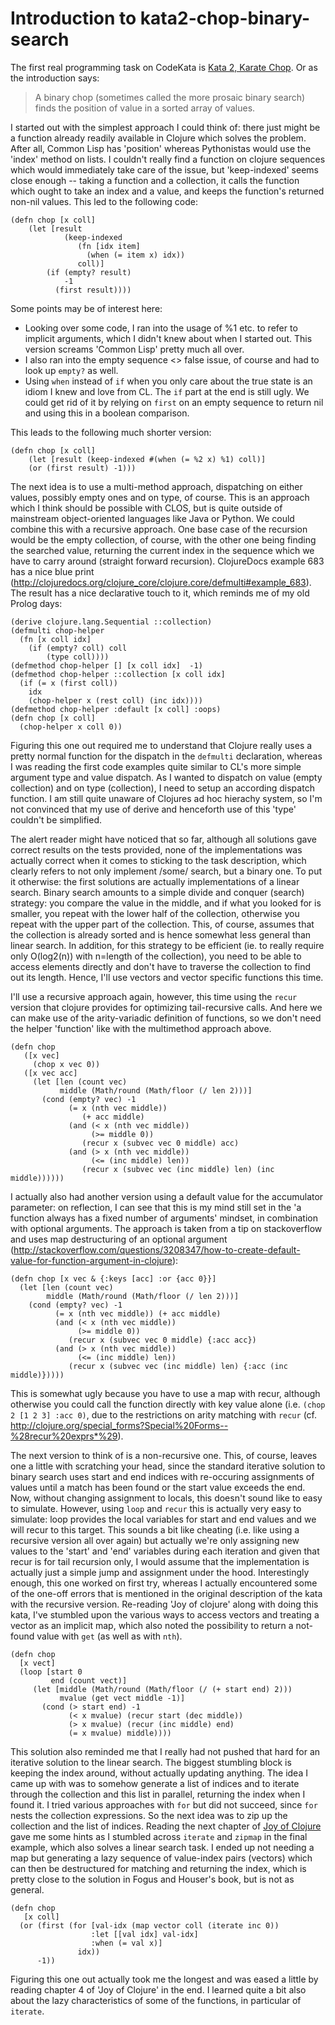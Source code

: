 # Introduction to kata2-chop-binary-search

The first real programming task on CodeKata is [Kata 2, Karate Chop](http://codekata.pragprog.com/2007/01/kata_two_karate.html "http://codekata.pragprog.com/2007/01/kata_two_karate.html"). Or as the introduction says: 

> A binary chop (sometimes called the more prosaic binary search) finds the position of value in a sorted array of values.

I started out with the simplest approach I could think of: there just might be a function already readily available in Clojure which solves the problem. After all, Common Lisp has 'position' whereas Pythonistas would use the 'index' method on lists. I couldn't really find a function on clojure sequences which would immediately take care of the issue, but 'keep-indexed' seems close enough -- taking a function and a collection, it calls the function which ought to take an index and a value, and keeps the function's returned non-nil values. This led to the following code:

	(defn chop [x coll]
		(let [result
			    (keep-indexed
				   (fn [idx item]
				     (when (= item x) idx))
  				   coll)]
			(if (empty? result)
                -1
              (first result))))

Some points may be of interest here:

- Looking over some code, I ran into the usage of %1 etc. to refer to implicit arguments, which I didn't knew about when I started out. This version screams 'Common Lisp' pretty much all over.
- I also ran into the empty sequence <> false issue, of course and had to look up `empty?` as well.
- Using `when` instead of `if` when you only care about the true state is an idiom I knew and love from CL. The `if` part at the end is still ugly. We could get rid of it by relying on `first` on an empty sequence to return nil and using this in a boolean comparison.

This leads to the following much shorter version:

	(defn chop [x coll]
		(let [result (keep-indexed #(when (= %2 x) %1) coll)]
		(or (first result) -1)))

The next idea is to use a multi-method approach, dispatching on either values, possibly empty ones and on type, of course. This is an approach which I think should be possible with CLOS, but is quite
outside of mainstream object-oriented languages like Java or Python. We could combine this with a recursive approach. One base case of the recursion would be the empty collection, of course, with the other one being finding the searched value, returning the current index in the sequence which we have to carry around (straight forward recursion). ClojureDocs example 683 has a nice blue print (<http://clojuredocs.org/clojure_core/clojure.core/defmulti#example_683>). The result has a nice declarative touch to it, which reminds me of my old Prolog days: 

    (derive clojure.lang.Sequential ::collection)
    (defmulti chop-helper
      (fn [x coll idx]
        (if (empty? coll) coll
            (type coll))))
    (defmethod chop-helper [] [x coll idx]  -1)
    (defmethod chop-helper ::collection [x coll idx]
      (if (= x (first coll))
        idx
        (chop-helper x (rest coll) (inc idx))))
    (defmethod chop-helper :default [x coll] :oops)
    (defn chop [x coll]
      (chop-helper x coll 0))
	
Figuring this one out required me to understand that Clojure really uses a pretty normal function for the dispatch in the `defmulti` declaration, whereas I was reading the first code examples quite similar to CL's more simple argument type and value dispatch. As I wanted to dispatch on value (empty collection) and on type (collection), I need to setup an according dispatch function. I am still quite unaware of Clojures ad hoc hierachy system, so I'm not convinced that my use of derive and henceforth use of this 'type' couldn't be simplified.


The alert reader might have noticed that so far, although all solutions gave correct results on the tests provided, none of the implementations was actually correct when it comes to sticking to the task description, which clearly refers to not only implement /some/ search, but a binary one. To put it otherwise: the first solutions are actually implementations of a linear search. Binary search amounts to a simple divide and conquer (search) strategy: you compare the value in the middle, and if what you looked for is smaller, you repeat with the lower half of the collection, otherwise you repeat with the upper part of the collection. This, of course, assumes that the collection is already sorted and is hence somewhat less general than linear search. In addition, for this strategy to be efficient (ie. to really require only O(log2(n)) with n=length of the collection), you need to be able to access elements directly and don't have to traverse the collection to find out its length. Hence, I'll use vectors and vector specific functions this time. 

I'll use a recursive approach again, however, this time using the `recur` version that clojure provides for optimizing tail-recursive calls. And here we can make use of the arity-variadic definition of functions, so we don't need the helper 'function' like with the multimethod approach above.

    (defn chop
       ([x vec]
         (chop x vec 0))
       ([x vec acc]
         (let [len (count vec)
               middle (Math/round (Math/floor (/ len 2)))]
           (cond (empty? vec) -1
                 (= x (nth vec middle))
                    (+ acc middle)
                 (and (< x (nth vec middle))
                      (>= middle 0))
                    (recur x (subvec vec 0 middle) acc)
                 (and (> x (nth vec middle))
                      (<= (inc middle) len))
                    (recur x (subvec vec (inc middle) len) (inc middle))))))

 
I actually also had another version using a default value for the accumulator parameter: on reflection, I can see that this is my mind still set in the 'a function always has a fixed number of arguments' mindset, in combination with optional arguments. The approach is taken from a tip on stackoverflow and uses map destructuring of an optional argument (<http://stackoverflow.com/questions/3208347/how-to-create-default-value-for-function-argument-in-clojure>):

    (defn chop [x vec & {:keys [acc] :or {acc 0}}]
      (let [len (count vec)
            middle (Math/round (Math/floor (/ len 2)))]
        (cond (empty? vec) -1
              (= x (nth vec middle)) (+ acc middle)
              (and (< x (nth vec middle))
                   (>= middle 0))
                 (recur x (subvec vec 0 middle) {:acc acc})
              (and (> x (nth vec middle))
                   (<= (inc middle) len))
                 (recur x (subvec vec (inc middle) len) {:acc (inc middle)}))))

This is somewhat ugly because you have to use a map with recur, although otherwise you could call the function directly with key value alone (i.e. `(chop 2 [1 2 3] :acc 0)`, due to the restrictions on arity matching with `recur` (cf. <http://clojure.org/special_forms?Special%20Forms--%28recur%20exprs*%29>).

The next version to think of is a non-recursive one. This, of course, leaves one a little with scratching your head, since the standard iterative solution to binary search uses start and end indices with re-occuring assignments of values until a match has been found or the start value exceeds the end. Now, without changing assignment to locals, this doesn't sound like to easy to simulate. However, using `loop` and `recur` this is actually very easy to simulate: loop provides the local variables for start and end values and we will recur to this target. This sounds a bit like cheating (i.e. like using a recursive version all over again) but actually we're only assigning new values to the 'start' and 'end' variables during each iteration and given that recur is for tail recursion only, I would assume that the implementation is actually just a simple jump and assignment under the hood. Interestingly enough, this one worked on first try, whereas I actually encountered some of the one-off errors that is mentioned in the original description of the kata with the recursive version. Re-reading 'Joy of clojure' along with doing this kata, I've stumbled upon the various ways to access vectors and treating a vector as an implicit map, which also noted the possibility to return a not-found value with `get` (as well as with `nth`). 

	(defn chop
	  [x vect]
      (loop [start 0
             end (count vect)]
         (let [middle (Math/round (Math/floor (/ (+ start end) 2)))
               mvalue (get vect middle -1)]
           (cond (> start end) -1
                 (< x mvalue) (recur start (dec middle))
                 (> x mvalue) (recur (inc middle) end)
                 (= x mvalue) middle))))

This solution also reminded me that I really had not pushed that hard for an iterative solution to the linear search. The biggest stumbling block is keeping the index around, without actually updating anything. The idea I came up with was to somehow generate a list of indices and to iterate through the collection and this list in parallel, returning the index when I found it. I tried various approaches with `for` but did not succeed, since `for` nests the collection expressions. So the next idea was to zip up the collection and the list of indices. Reading the next chapter of [Joy of Clojure](http://joyofclojure.com/) gave me some hints as I stumbled across `iterate` and `zipmap` in the final example, which also solves a linear search task. I ended up not needing a map but generating a lazy sequence of value-index pairs (vectors) which can then be destructured for matching and returning the index, which is pretty close to the solution in Fogus and Houser's book, but is not as general.

	(defn chop
       [x coll]
      (or (first (for [val-idx (map vector coll (iterate inc 0))
                      :let [[val idx] val-idx]
                      :when (= val x)]
                   idx))
          -1))

Figuring this one out actually took me the longest and was eased a little by reading chapter 4 of 'Joy of Clojure' in the end. I learned quite a bit also about the lazy characteristics of some of the functions, in particular of `iterate`.
